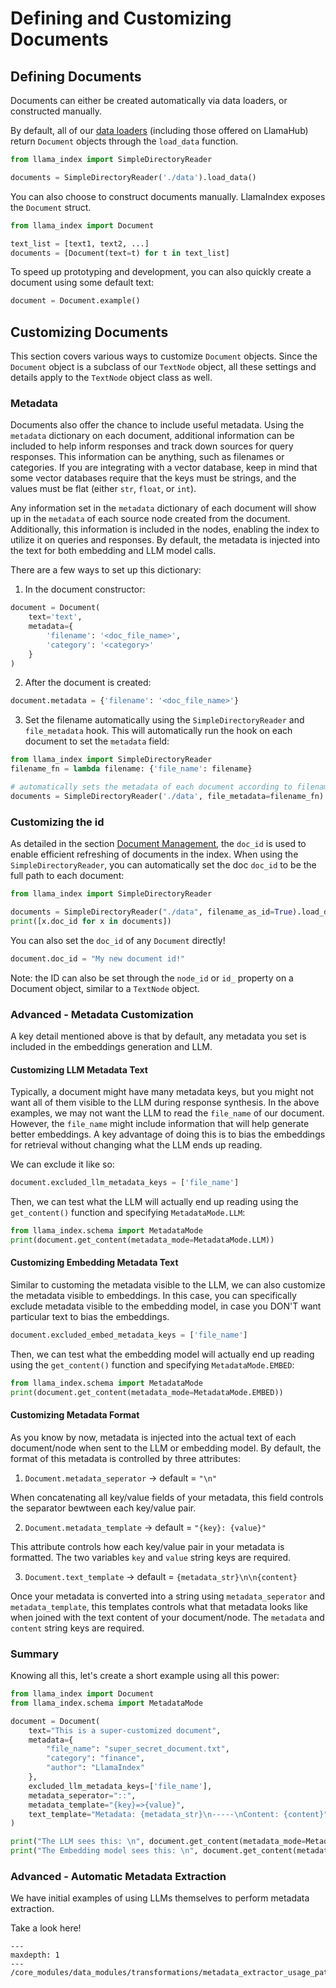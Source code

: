 # Defining and Customizing Documents

## Defining Documents

Documents can either be created automatically via data loaders, or constructed manually.

By default, all of our [data loaders](/core_modules/data_modules/connector/root.md) (including those offered on LlamaHub) return `Document` objects through the `load_data` function.

```python
from llama_index import SimpleDirectoryReader

documents = SimpleDirectoryReader('./data').load_data()
```

You can also choose to construct documents manually. LlamaIndex exposes the `Document` struct.

```python
from llama_index import Document

text_list = [text1, text2, ...]
documents = [Document(text=t) for t in text_list]
```

To speed up prototyping and development, you can also quickly create a document using some default text:

```python
document = Document.example()
```

## Customizing Documents

This section covers various ways to customize `Document` objects. Since the `Document` object is a subclass of our `TextNode` object, all these settings and details apply to the `TextNode` object class as well.

### Metadata

Documents also offer the chance to include useful metadata. Using the `metadata` dictionary on each document, additional information can be included to help inform responses and track down sources for query responses. This information can be anything, such as filenames or categories. If you are integrating with a vector database, keep in mind that some vector databases require that the keys must be strings, and the values must be flat (either `str`, `float`, or `int`).

Any information set in the `metadata` dictionary of each document will show up in the `metadata` of each source node created from the document. Additionally, this information is included in the nodes, enabling the index to utilize it on queries and responses. By default, the metadata is injected into the text for both embedding and LLM model calls.

There are a few ways to set up this dictionary:

1. In the document constructor:

```python
document = Document(
    text='text',
    metadata={
        'filename': '<doc_file_name>',
        'category': '<category>'
    }
)
```

2. After the document is created:

```python
document.metadata = {'filename': '<doc_file_name>'}
```

3. Set the filename automatically using the `SimpleDirectoryReader` and `file_metadata` hook. This will automatically run the hook on each document to set the `metadata` field:

```python
from llama_index import SimpleDirectoryReader
filename_fn = lambda filename: {'file_name': filename}

# automatically sets the metadata of each document according to filename_fn
documents = SimpleDirectoryReader('./data', file_metadata=filename_fn).load_data()
```

### Customizing the id

As detailed in the section [Document Management](../index/document_management.md), the `doc_id` is used to enable efficient refreshing of documents in the index. When using the `SimpleDirectoryReader`, you can automatically set the doc `doc_id` to be the full path to each document:

```python
from llama_index import SimpleDirectoryReader

documents = SimpleDirectoryReader("./data", filename_as_id=True).load_data()
print([x.doc_id for x in documents])
```

You can also set the `doc_id` of any `Document` directly!

```python
document.doc_id = "My new document id!"
```

Note: the ID can also be set through the `node_id` or `id_` property on a Document object, similar to a `TextNode` object.

### Advanced - Metadata Customization

A key detail mentioned above is that by default, any metadata you set is included in the embeddings generation and LLM.

#### Customizing LLM Metadata Text

Typically, a document might have many metadata keys, but you might not want all of them visible to the LLM during response synthesis. In the above examples, we may not want the LLM to read the `file_name` of our document. However, the `file_name` might include information that will help generate better embeddings. A key advantage of doing this is to bias the embeddings for retrieval without changing what the LLM ends up reading.

We can exclude it like so:

```python
document.excluded_llm_metadata_keys = ['file_name']
```

Then, we can test what the LLM will actually end up reading using the `get_content()` function and specifying `MetadataMode.LLM`:

```python
from llama_index.schema import MetadataMode
print(document.get_content(metadata_mode=MetadataMode.LLM))
```

#### Customizing Embedding Metadata Text

Similar to customing the metadata visible to the LLM, we can also customize the metadata visible to embeddings. In this case, you can specifically exclude metadata visible to the embedding model, in case you DON'T want particular text to bias the embeddings.

```python
document.excluded_embed_metadata_keys = ['file_name']
```

Then, we can test what the embedding model will actually end up reading using the `get_content()` function and specifying `MetadataMode.EMBED`:

```python
from llama_index.schema import MetadataMode
print(document.get_content(metadata_mode=MetadataMode.EMBED))
```

#### Customizing Metadata Format

As you know by now, metadata is injected into the actual text of each document/node when sent to the LLM or embedding model. By default, the format of this metadata is controlled by three attributes:

1. `Document.metadata_seperator` -> default = `"\n"`

When concatenating all key/value fields of your metadata, this field controls the separator bewtween each key/value pair.

2. `Document.metadata_template` -> default = `"{key}: {value}"`

This attribute controls how each key/value pair in your metadata is formatted. The two variables `key` and `value` string keys are required.

3. `Document.text_template` -> default = `{metadata_str}\n\n{content}`

Once your metadata is converted into a string using `metadata_seperator` and `metadata_template`, this templates controls what that metadata looks like when joined with the text content of your document/node. The `metadata` and `content` string keys are required.

### Summary

Knowing all this, let's create a short example using all this power:

```python
from llama_index import Document
from llama_index.schema import MetadataMode

document = Document(
    text="This is a super-customized document",
    metadata={
        "file_name": "super_secret_document.txt",
        "category": "finance",
        "author": "LlamaIndex"
    },
    excluded_llm_metadata_keys=['file_name'],
    metadata_seperator="::",
    metadata_template="{key}=>{value}",
    text_template="Metadata: {metadata_str}\n-----\nContent: {content}",
)

print("The LLM sees this: \n", document.get_content(metadata_mode=MetadataMode.LLM))
print("The Embedding model sees this: \n", document.get_content(metadata_mode=MetadataMode.EMBED))
```

### Advanced - Automatic Metadata Extraction

We have initial examples of using LLMs themselves to perform metadata extraction.

Take a look here!

```{toctree}
---
maxdepth: 1
---
/core_modules/data_modules/transformations/metadata_extractor_usage_pattern.md
```
